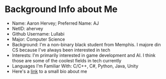 <h1>Background Info about Me</h1>

- Name: Aaron Hervey; Preferred Name: AJ
- NetID: ahervey
- Github Username: Lullabi
- Major: Computer Science
- Background: I'm a non-binary black student from Memphis. I majore din CS because I've always been interested in tech
- Interests: I'm primarily interested in game development and AI. I think those are some of the coolest fields in tech currently
- Languages I'm Familiar With: C/C++, C#, Python, Java, Unity
- Here's a [link](ahervey.carrd.co) to a small bio about me 
